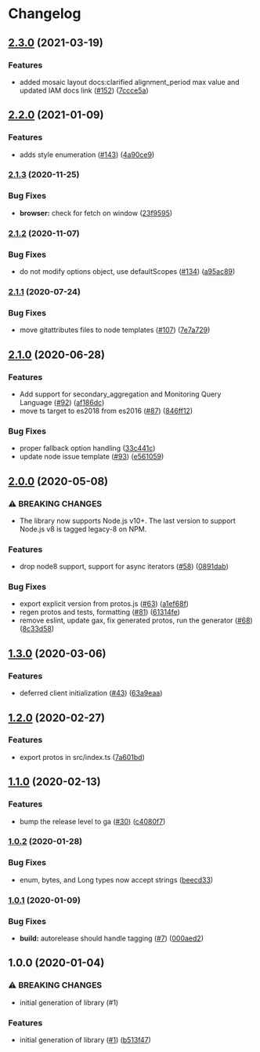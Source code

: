 # Changelog

## [2.3.0](https://www.github.com/googleapis/nodejs-monitoring-dashboards/compare/v2.2.0...v2.3.0) (2021-03-19)


### Features

* added mosaic layout docs:clarified alignment_period max value and updated IAM docs link ([#152](https://www.github.com/googleapis/nodejs-monitoring-dashboards/issues/152)) ([7ccce5a](https://www.github.com/googleapis/nodejs-monitoring-dashboards/commit/7ccce5a57f0d927fa33a87cad94bf05d6fcb80da))

## [2.2.0](https://www.github.com/googleapis/nodejs-monitoring-dashboards/compare/v2.1.3...v2.2.0) (2021-01-09)


### Features

* adds style enumeration ([#143](https://www.github.com/googleapis/nodejs-monitoring-dashboards/issues/143)) ([4a90ce9](https://www.github.com/googleapis/nodejs-monitoring-dashboards/commit/4a90ce9fa7722fde537868ae8aa8f47e45c7789c))

### [2.1.3](https://www.github.com/googleapis/nodejs-monitoring-dashboards/compare/v2.1.2...v2.1.3) (2020-11-25)


### Bug Fixes

* **browser:** check for fetch on window ([23f9595](https://www.github.com/googleapis/nodejs-monitoring-dashboards/commit/23f9595ba7622f3f6eb4d705506996e1e34fc107))

### [2.1.2](https://www.github.com/googleapis/nodejs-monitoring-dashboards/compare/v2.1.1...v2.1.2) (2020-11-07)


### Bug Fixes

* do not modify options object, use defaultScopes ([#134](https://www.github.com/googleapis/nodejs-monitoring-dashboards/issues/134)) ([a95ac89](https://www.github.com/googleapis/nodejs-monitoring-dashboards/commit/a95ac893c9f5d06205244b6b48e5db39a8c4b1e3))

### [2.1.1](https://www.github.com/googleapis/nodejs-monitoring-dashboards/compare/v2.1.0...v2.1.1) (2020-07-24)


### Bug Fixes

* move gitattributes files to node templates ([#107](https://www.github.com/googleapis/nodejs-monitoring-dashboards/issues/107)) ([7e7a729](https://www.github.com/googleapis/nodejs-monitoring-dashboards/commit/7e7a729686b59354a255ca4da86b34c0e06523df))

## [2.1.0](https://www.github.com/googleapis/nodejs-monitoring-dashboards/compare/v2.0.0...v2.1.0) (2020-06-28)


### Features

* Add support for secondary_aggregation and Monitoring Query Language ([#92](https://www.github.com/googleapis/nodejs-monitoring-dashboards/issues/92)) ([af186dc](https://www.github.com/googleapis/nodejs-monitoring-dashboards/commit/af186dc51be796e8c8ce83cfdc75e8b7f8017694))
* move ts target to es2018 from es2016 ([#87](https://www.github.com/googleapis/nodejs-monitoring-dashboards/issues/87)) ([846ff12](https://www.github.com/googleapis/nodejs-monitoring-dashboards/commit/846ff12d5a3858cd4c91cb4fcf835b40d5f9b03e))


### Bug Fixes

* proper fallback option handling ([33c441c](https://www.github.com/googleapis/nodejs-monitoring-dashboards/commit/33c441c0484cdc0e09203ad033e220ac57324607))
* update node issue template ([#93](https://www.github.com/googleapis/nodejs-monitoring-dashboards/issues/93)) ([e561059](https://www.github.com/googleapis/nodejs-monitoring-dashboards/commit/e561059ddba9b46cec6ae14fe3d522a83ef231ca))

## [2.0.0](https://www.github.com/googleapis/nodejs-monitoring-dashboards/compare/v1.3.0...v2.0.0) (2020-05-08)


### ⚠ BREAKING CHANGES

* The library now supports Node.js v10+. The last version to support Node.js v8 is tagged legacy-8 on NPM.

### Features

* drop node8 support, support for async iterators ([#58](https://www.github.com/googleapis/nodejs-monitoring-dashboards/issues/58)) ([0891dab](https://www.github.com/googleapis/nodejs-monitoring-dashboards/commit/0891dab8f977cdb8825e12b3faf8d45caeea4ba4))


### Bug Fixes

* export explicit version from protos.js ([#63](https://www.github.com/googleapis/nodejs-monitoring-dashboards/issues/63)) ([a1ef68f](https://www.github.com/googleapis/nodejs-monitoring-dashboards/commit/a1ef68f0f3f6366d41ac4de23e31cca67d232c50))
* regen protos and tests, formatting ([#81](https://www.github.com/googleapis/nodejs-monitoring-dashboards/issues/81)) ([61314fe](https://www.github.com/googleapis/nodejs-monitoring-dashboards/commit/61314fe1099dfeab00d1392ffe1757880d398497))
* remove eslint, update gax, fix generated protos, run the generator ([#68](https://www.github.com/googleapis/nodejs-monitoring-dashboards/issues/68)) ([8c33d58](https://www.github.com/googleapis/nodejs-monitoring-dashboards/commit/8c33d5811fbf60adc7c9dd15be4e64e59630e058))

## [1.3.0](https://www.github.com/googleapis/nodejs-monitoring-dashboards/compare/v1.2.0...v1.3.0) (2020-03-06)


### Features

* deferred client initialization ([#43](https://www.github.com/googleapis/nodejs-monitoring-dashboards/issues/43)) ([63a9eaa](https://www.github.com/googleapis/nodejs-monitoring-dashboards/commit/63a9eaa8cc7d3afc9cb203027a4d7076e1c1c970))

## [1.2.0](https://www.github.com/googleapis/nodejs-monitoring-dashboards/compare/v1.1.0...v1.2.0) (2020-02-27)


### Features

* export protos in src/index.ts ([7a601bd](https://www.github.com/googleapis/nodejs-monitoring-dashboards/commit/7a601bd1165e8be3e6f4beaea53c6e285d20942e))

## [1.1.0](https://www.github.com/googleapis/nodejs-monitoring-dashboards/compare/v1.0.2...v1.1.0) (2020-02-13)


### Features

* bump the release level to ga ([#30](https://www.github.com/googleapis/nodejs-monitoring-dashboards/issues/30)) ([c4080f7](https://www.github.com/googleapis/nodejs-monitoring-dashboards/commit/c4080f7e2dbbcb5e42c928c4dfd5174d892975a2))

### [1.0.2](https://www.github.com/googleapis/nodejs-monitoring-dashboards/compare/v1.0.1...v1.0.2) (2020-01-28)


### Bug Fixes

* enum, bytes, and Long types now accept strings ([beecd33](https://www.github.com/googleapis/nodejs-monitoring-dashboards/commit/beecd3387117e9d52b845f938000a8284ed8212f))

### [1.0.1](https://www.github.com/googleapis/nodejs-monitoring-dashboards/compare/v1.0.0...v1.0.1) (2020-01-09)


### Bug Fixes

* **build:** autorelease should handle tagging ([#7](https://www.github.com/googleapis/nodejs-monitoring-dashboards/issues/7)) ([000aed2](https://www.github.com/googleapis/nodejs-monitoring-dashboards/commit/000aed25e186f6e174ca49aa90dd0d4d6f651644))

## 1.0.0 (2020-01-04)


### ⚠ BREAKING CHANGES

* initial generation of library (#1)

### Features

* initial generation of library ([#1](https://www.github.com/googleapis/nodejs-monitoring-dashboards/issues/1)) ([b513f47](https://www.github.com/googleapis/nodejs-monitoring-dashboards/commit/b513f47f8d6d34380ea8ebedb0e9b41f360630ab))
